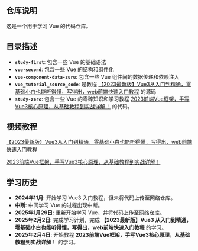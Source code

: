 ## 仓库说明

这是一个用于学习 Vue 的代码仓库。

## 目录描述

+ **`study-first`**: 包含一些 Vue 的基础语法
+ **`vue-second`**: 包含一些 Vue 的结构和组件化
+ **`vue-component-data-zuru`**: 包含一些 Vue 组件间的数据传递和依赖注入
+ **`vue_tutorial_source_code`**: 是教程 [【2023最新版】Vue3从入门到精通，零基础小白也能听得懂，写得出，web前端快速入门教程](https://www.bilibili.com/video/BV1Rs4y127j8) 的源码
+ **`study-zero`**: 包含一些 Vue 的零碎知识和学习教程 [2023前端Vue框架，手写Vue3核心原理，从基础教程到实战详解！](https://www.bilibili.com/video/BV1224y1M7wj) 的代码。

## 视频教程

[【2023最新版】Vue3从入门到精通，零基础小白也能听得懂，写得出，web前端快速入门教程](https://www.bilibili.com/video/BV1Rs4y127j8)

[2023前端Vue框架，手写Vue3核心原理，从基础教程到实战详解！]( https://www.bilibili.com/video/BV1224y1M7wj)

## 学习历史

+ **2024年11月**: 开始学习 Vue3 入门教程，但未将代码上传至网络仓库。
+ **中断**: 中间学习 Vue 的过程出现中断。
+ **2025年1月29日**: 重新开始学习 Vue，并将代码上传至网络仓库。
+ **2025年2月2日**: 完成学习计划，完成 **【2023最新版】Vue3 从入门到精通，零基础小白也能听得懂，写得出，web前端快速入门教程** 的学习。
+ **2025年2月4日**: 开始教程 **2023前端Vue框架，手写Vue3核心原理，从基础教程到实战详解！** 的学习。
